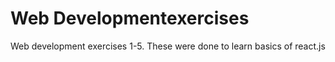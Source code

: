 # Web Developmentexercises

Web development exercises 1-5. These were done to learn basics of react.js
